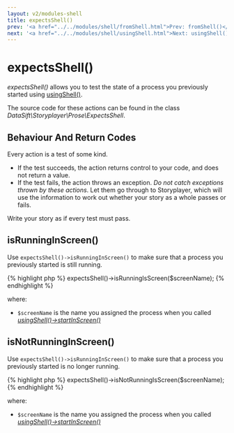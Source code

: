 ```yaml
---
layout: v2/modules-shell
title: expectsShell()
prev: '<a href="../../modules/shell/fromShell.html">Prev: fromShell()</a>'
next: '<a href="../../modules/shell/usingShell.html">Next: usingShell()</a>'
---
```


# expectsShell()

_expectsShell()_ allows you to test the state of a process you previously started using [usingShell()](usingShell.html).

The source code for these actions can be found in the class _DataSift\Storyplayer\Prose\ExpectsShell_.

## Behaviour And Return Codes

Every action is a test of some kind.

* If the test succeeds, the action returns control to your code, and does not return a value.
* If the test fails, the action throws an exception.  _Do not catch exceptions thrown by these actions_.  Let them go through to Storyplayer, which will use the information to work out whether your story as a whole passes or fails.

Write your story as if every test must pass.

## isRunningInScreen()

Use `expectsShell()->isRunningInScreen()` to make sure that a process you previously started is still running.

{% highlight php %}
expectsShell()->isRunningIsScreen($screenName);
{% endhighlight %}

where:

* `$screenName` is the name you assigned the process when you called _[usingShell()->startInScreen()](usingShell.html#startinscreen)_

## isNotRunningInScreen()

Use `expectsShell()->isRunningInScreen()` to make sure that a process you previously started is no longer running.

{% highlight php %}
expectsShell()->isNotRunningIsScreen($screenName);
{% endhighlight %}

where:

* `$screenName` is the name you assigned the process when you called _[usingShell()->startInScreen()](usingShell.html#startinscreen)_